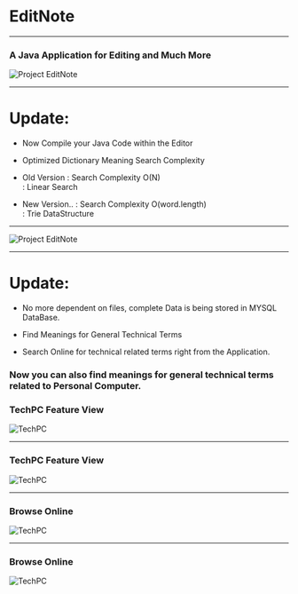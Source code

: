 # EditNote

---

### A Java Application for Editing and Much More


![Project EditNote](http://rohithvutnoor.info/images/project/EditNote.png)


---

# Update:

* Now Compile your Java Code within the Editor

* Optimized Dictionary Meaning Search Complexity

* Old Version     : Search Complexity  O(N)		
                            : Linear Search

* New Version..  : Search Complexity  O(word.length)	
                            : Trie DataStructure

---

![Project EditNote](http://rohithvutnoor.info/images/project/EditNoteUpdate.png)

---

# Update:

* No more dependent on files, complete Data is being stored in MYSQL DataBase.

* Find Meanings for General Technical Terms

* Search Online for technical related terms right from the Application.
                            
### Now you can also find meanings for general technical terms related to Personal Computer.

### TechPC Feature View
![TechPC](http://rohithvutnoor.com/images/project/TPCfound.png)

---

### TechPC Feature View
![TechPC](http://rohithvutnoor.info/images/project/TPCnotFound.png)

---

### Browse Online
![TechPC](http://rohithvutnoor.info/images/project/TPCbrowse1.JPG)

---

### Browse Online
![TechPC](http://rohithvutnoor.info/images/project/TPCbrowse2.png)

